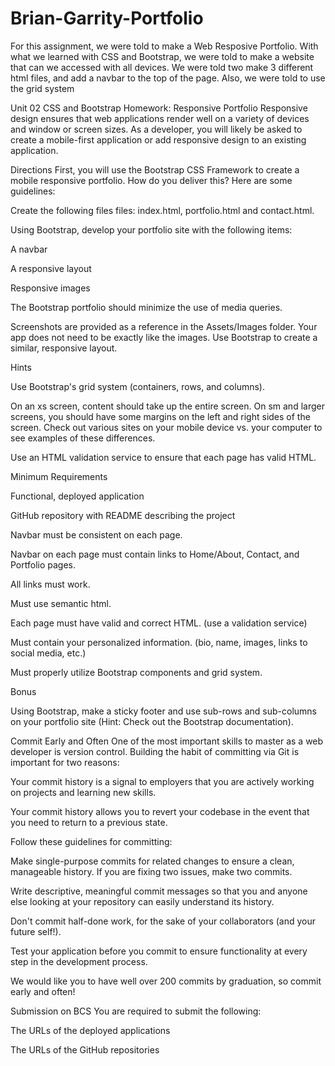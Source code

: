 # Brian-Garrity-Portfolio 

For this assignment, we were told to make a Web Resposive Portfolio. With what we learned with CSS and Bootstrap, we were told to make a website that can we accessed with all devices. We were told two make 3 different html files, and add a navbar to the top of the page. Also, we were told to use the grid system 

Unit 02 CSS and Bootstrap Homework: Responsive Portfolio
Responsive design ensures that web applications render well on a variety of devices and window or screen sizes. As a developer, you will likely be asked to create a mobile-first application or add responsive design to an existing application.

Directions
First, you will use the Bootstrap CSS Framework to create a mobile responsive portfolio. How do you deliver this? Here are some guidelines:


Create the following files files: index.html, portfolio.html and contact.html.


Using Bootstrap, develop your portfolio site with the following items:


A navbar


A responsive layout


Responsive images




The Bootstrap portfolio should minimize the use of media queries.


Screenshots are provided as a reference in the Assets/Images folder. Your app does not need to be exactly like the images. Use Bootstrap to create a similar, responsive layout.



Hints


Use Bootstrap's grid system (containers, rows, and columns).


On an xs screen, content should take up the entire screen. On sm and larger screens, you should have some margins on the left and right sides of the screen. Check out various sites on your mobile device vs. your computer to see examples of these differences.


Use an HTML validation service to ensure that each page has valid HTML.



Minimum Requirements


Functional, deployed application


GitHub repository with README describing the project


Navbar must be consistent on each page.


Navbar on each page must contain links to Home/About, Contact, and Portfolio pages.


All links must work.


Must use semantic html.


Each page must have valid and correct HTML. (use a validation service)


Must contain your personalized information. (bio, name, images, links to social media, etc.)


Must properly utilize Bootstrap components and grid system.



Bonus

Using Bootstrap, make a sticky footer and use sub-rows and sub-columns on your portfolio site (Hint: Check out the Bootstrap documentation).


Commit Early and Often
One of the most important skills to master as a web developer is version control. Building the habit of committing via Git is important for two reasons:


Your commit history is a signal to employers that you are actively working on projects and learning new skills.


Your commit history allows you to revert your codebase in the event that you need to return to a previous state.


Follow these guidelines for committing:


Make single-purpose commits for related changes to ensure a clean, manageable history. If you are fixing two issues, make two commits.


Write descriptive, meaningful commit messages so that you and anyone else looking at your repository can easily understand its history.


Don't commit half-done work, for the sake of your collaborators (and your future self!).


Test your application before you commit to ensure functionality at every step in the development process.


We would like you to have well over 200 commits by graduation, so commit early and often!

Submission on BCS
You are required to submit the following:


The URLs of the deployed applications


The URLs of the GitHub repositories